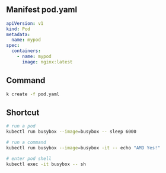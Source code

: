 ## Manifest pod.yaml

```yaml
apiVersion: v1
kind: Pod
metadata:
  name: mypod
spec:
  containers:
    - name: mypod
      image: nginx:latest
```

## Command
```bash
k create -f pod.yaml
```

## Shortcut

```bash
# run a pod
kubectl run busybox --image=busybox -- sleep 6000

# run a command 
kubectl run busybox --image=busybox -it -- echo "AMD Yes!"

# enter pod shell 
kubectl exec -it busybox -- sh
```